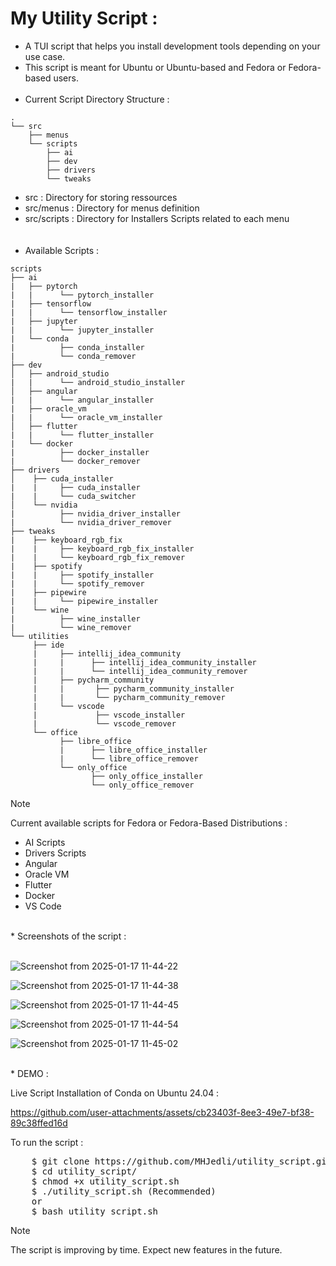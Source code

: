 # My Utility Script :
*  A TUI script that helps you install development tools depending on your use case.
*  This script is meant for Ubuntu or Ubuntu-based and Fedora or Fedora-based users.
<br><br>
*  Current Script Directory Structure :
```
.
└── src
    ├── menus
    └── scripts
        ├── ai
        ├── dev
        ├── drivers
        └── tweaks

```
*  src : Directory for storing ressources <br>
*  src/menus : Directory for menus definition <br>
*  src/scripts : Directory for Installers Scripts related to each menu <br>
<br><br>
*  Available Scripts :
```
scripts
├── ai
|   ├── pytorch
|   |      └── pytorch_installer
|   ├── tensorflow
|   |      └── tensorflow_installer
|   ├── jupyter
|   |      └── jupyter_installer
|   └── conda
|          ├── conda_installer
|          └── conda_remover
├── dev
│   ├── android_studio
|   |      └── android_studio_installer
│   ├── angular
|   |      └── angular_installer
|   ├── oracle_vm
|   |      └── oracle_vm_installer
│   ├── flutter
|   |      └── flutter_installer
|   └── docker
|          ├── docker_installer
|          └── docker_remover
├── drivers
│    ├── cuda_installer
|    |     ├── cuda_installer
|    |     └── cuda_switcher
│    └── nvidia
|          ├── nvidia_driver_installer
|          └── nvidia_driver_remover
├── tweaks 
|    ├── keyboard_rgb_fix
|    |     ├── keyboard_rgb_fix_installer
|    |     └── keyboard_rgb_fix_remover
|    ├── spotify
|    |     ├── spotify_installer
|    |     └── spotify_remover
|    ├── pipewire
|    |     └── pipewire_installer
|    └── wine
|          ├── wine_installer
|          └── wine_remover
└── utilities
     ├── ide
     |     ├── intellij_idea_community
     |     |      ├── intellij_idea_community_installer
     |     |      └── intellij_idea_community_remover
     |     ├── pycharm_community
     |     |       ├── pycharm_community_installer
     |     |       └── pycharm_community_remover
     |     └── vscode
     |             ├── vscode_installer
     |             └── vscode_remover
     └── office
           ├── libre_office
           |      ├── libre_office_installer
           |      └── libre_office_remover
           └── only_office
                  ├── only_office_installer
                  └── only_office_remover
```
>[!note]
> Current available scripts for Fedora or Fedora-Based Distributions :
> - AI Scripts
> - Drivers Scripts
> - Angular
> - Oracle VM
> - Flutter
> - Docker
> - VS Code

<br>
*  Screenshots of the script :
<br><br>

![Screenshot from 2025-01-17 11-44-22](https://github.com/user-attachments/assets/b4ce1b03-07fe-4a16-a83f-d9069c36a017)

![Screenshot from 2025-01-17 11-44-38](https://github.com/user-attachments/assets/1252381a-6212-4060-a07a-548dd36af81c)

![Screenshot from 2025-01-17 11-44-45](https://github.com/user-attachments/assets/0b63d747-d847-45b5-a849-3b33ff8896a4)

![Screenshot from 2025-01-17 11-44-54](https://github.com/user-attachments/assets/c1ce9227-fe46-46af-8147-c0ed16cfc16f)

![Screenshot from 2025-01-17 11-45-02](https://github.com/user-attachments/assets/63690e1a-ab58-41cc-984e-595cb062ca24)

<br>
* DEMO :<br>

Live Script Installation of Conda on Ubuntu 24.04 :
  

https://github.com/user-attachments/assets/cb23403f-8ee3-49e7-bf38-89c38ffed16d




To run the script :
<pre>
    $ git clone https://github.com/MHJedli/utility_script.git
    $ cd utility_script/
    $ chmod +x utility_script.sh
    $ ./utility_script.sh (Recommended) 
    or
    $ bash utility_script.sh
</pre>

> [!NOTE]
> The script is improving by time. Expect new features in the future.
